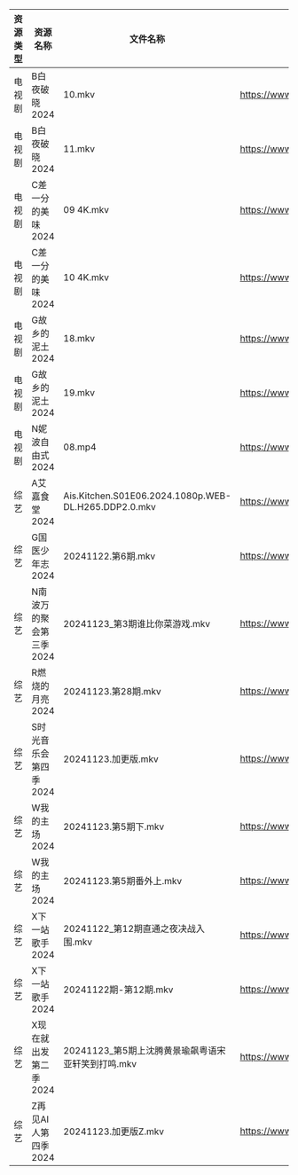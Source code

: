 | 资源类型 | 资源名称           | 文件名称                                                 | 分享链接                                 | 更新时间                |
| ---- | -------------- | ---------------------------------------------------- | ------------------------------------ | ------------------- |
| 电视剧  | B白夜破晓2024      | 10.mkv                                               | https://www.alipan.com/s/1CH4Gu47Hq3 | 2024-11-23 14:05:09 |
| 电视剧  | B白夜破晓2024      | 11.mkv                                               | https://www.alipan.com/s/1CH4Gu47Hq3 | 2024-11-23 14:05:08 |
| 电视剧  | C差一分的美味2024    | 09 4K.mkv                                            | https://www.alipan.com/s/Giz84ZSJTNi | 2024-11-23 14:05:18 |
| 电视剧  | C差一分的美味2024    | 10 4K.mkv                                            | https://www.alipan.com/s/Giz84ZSJTNi | 2024-11-23 14:05:18 |
| 电视剧  | G故乡的泥土2024     | 18.mkv                                               | https://www.alipan.com/s/hbukkKUDCNQ | 2024-11-23 12:05:36 |
| 电视剧  | G故乡的泥土2024     | 19.mkv                                               | https://www.alipan.com/s/hbukkKUDCNQ | 2024-11-23 12:05:36 |
| 电视剧  | N妮波自由式2024     | 08.mp4                                               | https://www.alipan.com/s/SQmer7UqJRM | 2024-11-23 00:06:20 |
| 综艺   | A艾嘉食堂2024      | Ais.Kitchen.S01E06.2024.1080p.WEB-DL.H265.DDP2.0.mkv | https://www.alipan.com/s/qqA2j1AeyfW | 2024-11-23 12:07:14 |
| 综艺   | G国医少年志2024     | 20241122.第6期.mkv                                     | https://www.alipan.com/s/wkqS6TFhLw8 | 2024-11-23 00:07:36 |
| 综艺   | N南波万的聚会第三季2024 | 20241123_第3期谁比你菜游戏.mkv                               | https://www.alipan.com/s/ZWErZGPfuar | 2024-11-23 14:07:56 |
| 综艺   | R燃烧的月亮2024     | 20241123.第28期.mkv                                    | https://www.alipan.com/s/S4qcpFUguQa | 2024-11-23 14:08:11 |
| 综艺   | S时光音乐会第四季2024  | 20241123.加更版.mkv                                     | https://www.alipan.com/s/JiNiXNR4dny | 2024-11-23 14:08:18 |
| 综艺   | W我的主场2024      | 20241123.第5期下.mkv                                    | https://www.alipan.com/s/KLxaNppeykr | 2024-11-23 14:08:45 |
| 综艺   | W我的主场2024      | 20241123.第5期番外上.mkv                                  | https://www.alipan.com/s/KLxaNppeykr | 2024-11-23 14:08:45 |
| 综艺   | X下一站歌手2024     | 20241122_第12期直通之夜决战入围.mkv                            | https://www.alipan.com/s/eBKzWFKqm82 | 2024-11-23 00:09:37 |
| 综艺   | X下一站歌手2024     | 20241122期-第12期.mkv                                   | https://www.alipan.com/s/eBKzWFKqm82 | 2024-11-23 00:09:37 |
| 综艺   | X现在就出发第二季2024  | 20241123_第5期上沈腾黄景瑜飙粤语宋亚轩笑到打鸣.mkv                     | https://www.alipan.com/s/4HF3vjVkffP | 2024-11-23 12:08:56 |
| 综艺   | Z再见AI人第四季2024  | 20241123.加更版Z.mkv                                    | https://www.alipan.com/s/x547zMqipVp | 2024-11-23 14:09:07 |
